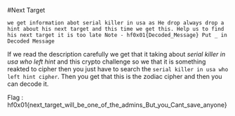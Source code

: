 #Next Target

`we get information abot serial killer in usa as He drop always drop a hint about his next target and this time we get this. Help us to find his next target it is too late
Note - hf0x01{Decoded_Message}
Put _ in Decoded Message`

If we read the description carefully we get that it taking about *serial killer in usa who left hint* and this crypto challenge so we that it is something reakted to cipher then you just have to search the `serial killer in usa who left hint cipher`. Then you get that this is the zodiac cipher and then you can decode it.

Flag :  hf0x01{next_target_will_be_one_of_the_admins_But_you_Cant_save_anyone}